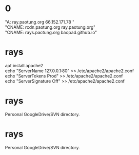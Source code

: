 # 0
"A:  ray.paotung.org    	66.152.171.78    "<br>
"CNAME:  rcdn.paotung.org    	ray.paotung.org"<br>
"CNAME:  rays.paotung.org    	baopad.github.io"
# rays
apt install apache2<br>
echo "ServerName 127.0.0.1:80" >> /etc/apache2/apache2.conf<br>
echo "ServerTokens Prod" >> /etc/apache2/apache2.conf<br>
echo "ServerSignature Off" >> /etc/apache2/apache2.conf

# rays
Personal GoogleDrive/SVN directory.
# rays
Personal GoogleDrive/SVN directory.
